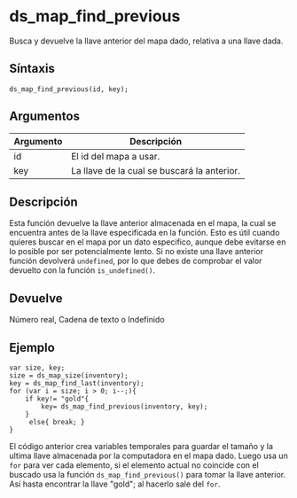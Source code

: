 ﻿

# ds_map_find_previous

Busca y devuelve la llave anterior del mapa dado, relativa a una llave dada.

## Síntaxis

  
```gml  
ds_map_find_previous(id, key);  
```  

## Argumentos

Argumento|Descripción|  
---|---|  
id|El id del mapa a usar.|  
key|La llave de la cual se buscará la anterior.|  

## Descripción

Esta función devuelve la llave anterior almacenada en el mapa, la cual se encuentra antes de la llave especificada en la función. Esto es útil cuando quieres buscar en el mapa por un dato especifico, aunque debe evitarse en lo posible por ser potencialmente lento. Si no existe una llave anterior función devolverá `undefined`, por lo que debes de comprobar el valor devuelto con la función `is_undefined()`.

## Devuelve

Número real, Cadena de texto o Indefinido

## Ejemplo

  
```gml  
var size, key;  
size = ds_map_size(inventory);  
key = ds_map_find_last(inventory);  
for (var i = size; i > 0; i--;){  
    if key!= "gold"{  
        key= ds_map_find_previous(inventory, key);  
    }  
     else{ break; }  
}  
```  
El código anterior crea variables temporales para guardar el tamaño y la ultima llave almacenada por la computadora en el mapa dado. Luego usa un `for` para ver cada elemento, si el elemento actual no coincide con el buscado usa la función `ds_map_find_previous()` para tomar la llave anterior. Así hasta encontrar la llave "gold"; al hacerlo sale del `for`.